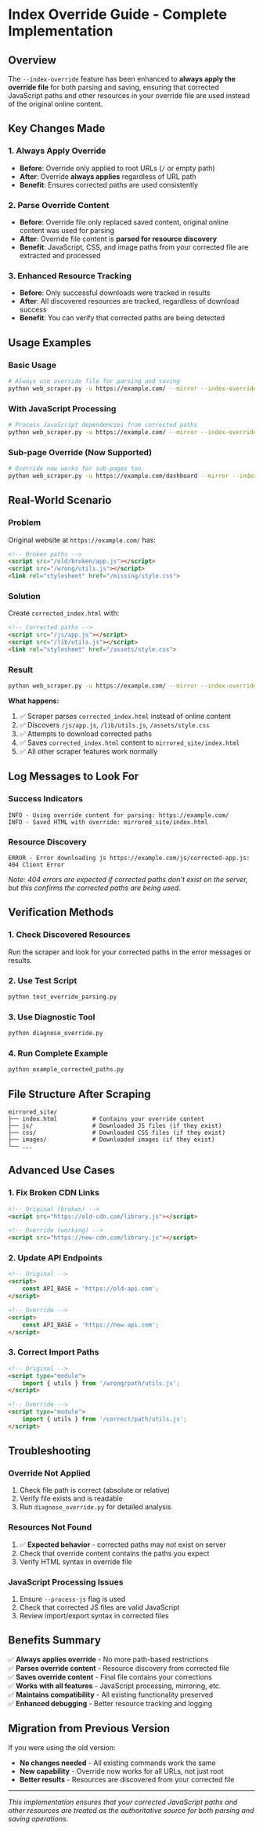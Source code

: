 # Index Override Guide - Complete Implementation

## Overview

The `--index-override` feature has been enhanced to **always apply the override file** for both parsing and saving, ensuring that corrected JavaScript paths and other resources in your override file are used instead of the original online content.

## Key Changes Made

### 1. Always Apply Override
- **Before**: Override only applied to root URLs (`/` or empty path)
- **After**: Override **always applies** regardless of URL path
- **Benefit**: Ensures corrected paths are used consistently

### 2. Parse Override Content
- **Before**: Override file only replaced saved content, original online content was used for parsing
- **After**: Override file content is **parsed for resource discovery**
- **Benefit**: JavaScript, CSS, and image paths from your corrected file are extracted and processed

### 3. Enhanced Resource Tracking
- **Before**: Only successful downloads were tracked in results
- **After**: All discovered resources are tracked, regardless of download success
- **Benefit**: You can verify that corrected paths are being detected

## Usage Examples

### Basic Usage
```bash
# Always use override file for parsing and saving
python web_scraper.py -u https://example.com/ --mirror --index-override corrected_index.html
```

### With JavaScript Processing
```bash
# Process JavaScript dependencies from corrected paths
python web_scraper.py -u https://example.com/ --mirror --index-override corrected_index.html --process-js
```

### Sub-page Override (Now Supported)
```bash
# Override now works for sub-pages too
python web_scraper.py -u https://example.com/dashboard --mirror --index-override corrected_dashboard.html
```

## Real-World Scenario

### Problem
Original website at `https://example.com/` has:
```html
<!-- Broken paths -->
<script src="/old/broken/app.js"></script>
<script src="/wrong/utils.js"></script>
<link rel="stylesheet" href="/missing/style.css">
```

### Solution
Create `corrected_index.html` with:
```html
<!-- Corrected paths -->
<script src="/js/app.js"></script>
<script src="/lib/utils.js"></script>
<link rel="stylesheet" href="/assets/style.css">
```

### Result
```bash
python web_scraper.py -u https://example.com/ --mirror --index-override corrected_index.html
```

**What happens:**
1. ✅ Scraper parses `corrected_index.html` instead of online content
2. ✅ Discovers `/js/app.js`, `/lib/utils.js`, `/assets/style.css`
3. ✅ Attempts to download corrected paths
4. ✅ Saves `corrected_index.html` content to `mirrored_site/index.html`
5. ✅ All other scraper features work normally

## Log Messages to Look For

### Success Indicators
```
INFO - Using override content for parsing: https://example.com/
INFO - Saved HTML with override: mirrored_site/index.html
```

### Resource Discovery
```
ERROR - Error downloading js https://example.com/js/corrected-app.js: 404 Client Error
```
*Note: 404 errors are expected if corrected paths don't exist on the server, but this confirms the corrected paths are being used.*

## Verification Methods

### 1. Check Discovered Resources
Run the scraper and look for your corrected paths in the error messages or results.

### 2. Use Test Script
```bash
python test_override_parsing.py
```

### 3. Use Diagnostic Tool
```bash
python diagnose_override.py
```

### 4. Run Complete Example
```bash
python example_corrected_paths.py
```

## File Structure After Scraping

```
mirrored_site/
├── index.html          # Contains your override content
├── js/                 # Downloaded JS files (if they exist)
├── css/                # Downloaded CSS files (if they exist)
├── images/             # Downloaded images (if they exist)
└── ...
```

## Advanced Use Cases

### 1. Fix Broken CDN Links
```html
<!-- Original (broken) -->
<script src="https://old-cdn.com/library.js"></script>

<!-- Override (working) -->
<script src="https://new-cdn.com/library.js"></script>
```

### 2. Update API Endpoints
```html
<!-- Original -->
<script>
    const API_BASE = 'https://old-api.com';
</script>

<!-- Override -->
<script>
    const API_BASE = 'https://new-api.com';
</script>
```

### 3. Correct Import Paths
```html
<!-- Original -->
<script type="module">
    import { utils } from '/wrong/path/utils.js';
</script>

<!-- Override -->
<script type="module">
    import { utils } from '/correct/path/utils.js';
</script>
```

## Troubleshooting

### Override Not Applied
1. Check file path is correct (absolute or relative)
2. Verify file exists and is readable
3. Run `diagnose_override.py` for detailed analysis

### Resources Not Found
1. ✅ **Expected behavior** - corrected paths may not exist on server
2. Check that override content contains the paths you expect
3. Verify HTML syntax in override file

### JavaScript Processing Issues
1. Ensure `--process-js` flag is used
2. Check that corrected JS files are valid JavaScript
3. Review import/export syntax in corrected files

## Benefits Summary

✅ **Always applies override** - No more path-based restrictions  
✅ **Parses override content** - Resource discovery from corrected file  
✅ **Saves override content** - Final file contains your corrections  
✅ **Works with all features** - JavaScript processing, mirroring, etc.  
✅ **Maintains compatibility** - All existing functionality preserved  
✅ **Enhanced debugging** - Better resource tracking and logging  

## Migration from Previous Version

If you were using the old version:
- **No changes needed** - All existing commands work the same
- **New capability** - Override now works for all URLs, not just root
- **Better results** - Resources are discovered from your corrected file

---

*This implementation ensures that your corrected JavaScript paths and other resources are treated as the authoritative source for both parsing and saving operations.*